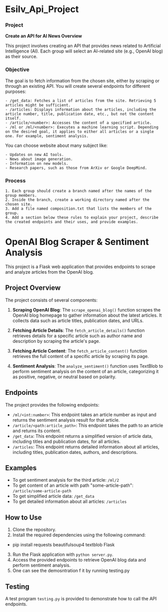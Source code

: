 # Esilv_Api_Project

### Project
**Create an API for AI News Overview**

This project involves creating an API that provides news related to Artificial Intelligence (AI). Each group will select an AI-related site (e.g., OpenAI blog) as their source.

### Objective

The goal is to fetch information from the chosen site, either by scraping or through an existing API. You will create several endpoints for different purposes:

    - /get_data: Fetches a list of articles from the site. Retrieving 5 articles might be sufficient.
    - /articles: Displays information about the articles, including the article number, title, publication date, etc., but not the content itself.
    - /article/<number>: Accesses the content of a specified article.
    - /ml or /ml/<number>: Executes a machine learning script. Depending on the desired goal, it applies to either all articles or a single one. For example, sentiment analysis.

You can choose website about many subject like:

    - Updates on new AI tools.
    - News about image generation.
    - Information on new models.
    - Research papers, such as those from ArXiv or Google DeepMind.

### Process

    1. Each group should create a branch named after the names of the group members.
    2. Inside the branch, create a working directory named after the chosen site.
    3. Add a file named composition.txt that lists the members of the group.
    4. Add a section below these rules to explain your project, describe the created endpoints and their uses, and provide examples.


# OpenAI Blog Scraper & Sentiment Analysis

This project is a Flask web application that provides endpoints to scrape and analyze articles from the OpenAI blog.

## Project Overview

The project consists of several components:

1. **Scraping OpenAI Blog**: The `scrape_openai_blog()` function scrapes the OpenAI blog homepage to gather information about the latest articles. It collects data such as article titles, publication dates, and URLs.

2. **Fetching Article Details**: The `fetch_article_details()` function retrieves details for a specific article such as author name and description by scraping the article's page.

3. **Fetching Article Content**: The `fetch_article_content()` function retrieves the full content of a specific article by scraping its page.

4. **Sentiment Analysis**: The `analyze_sentiment()` function uses TextBlob to perform sentiment analysis on the content of an article, categorizing it as positive, negative, or neutral based on polarity.

## Endpoints

The project provides the following endpoints:

- `/ml/<int:number>`: This endpoint takes an article number as input and returns the sentiment analysis result for that article.
- `/article/<path:article_path>`: This endpoint takes the path to an article and returns its content.
- `/get_data`: This endpoint returns a simplified version of article data, including titles and publication dates, for all articles.
- `/articles`: This endpoint returns detailed information about all articles, including titles, publication dates, authors, and descriptions.

## Examples

- To get sentiment analysis for the third article: `/ml/2`
- To get content of an article with path "some-article-path": `/article/some-article-path`
- To get simplified article data: `/get_data`
- To get detailed information about all articles: `/articles`

## How to Use

1. Clone the repository.
2. Install the required dependencies using the following command:

- pip install requests beautifulsoup4 textblob Flask


3. Run the Flask application with `python server.py`.
4. Access the provided endpoints to retrieve OpenAI blog data and perform sentiment analysis.
5. One can see the demosntration f it by running testing.py

## Testing

A test program `testing.py` is provided to demonstrate how to call the API endpoints.

